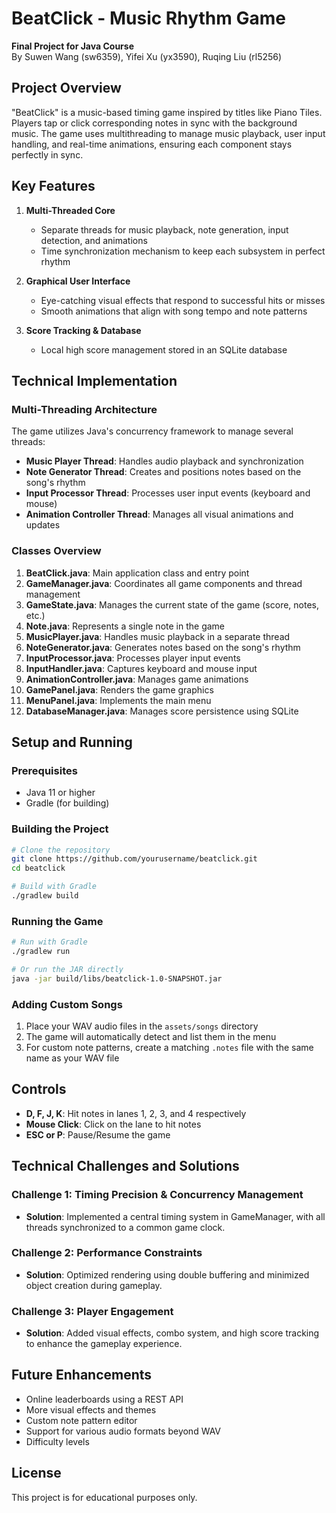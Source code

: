# BeatClick - Music Rhythm Game

**Final Project for Java Course**  
By Suwen Wang (sw6359), Yifei Xu (yx3590), Ruqing Liu (rl5256)

## Project Overview

"BeatClick" is a music-based timing game inspired by titles like Piano Tiles. Players tap or click corresponding notes in sync with the background music. The game uses multithreading to manage music playback, user input handling, and real-time animations, ensuring each component stays perfectly in sync.

## Key Features

1. **Multi-Threaded Core**
   * Separate threads for music playback, note generation, input detection, and animations
   * Time synchronization mechanism to keep each subsystem in perfect rhythm

2. **Graphical User Interface**
   * Eye-catching visual effects that respond to successful hits or misses
   * Smooth animations that align with song tempo and note patterns

3. **Score Tracking & Database**
   * Local high score management stored in an SQLite database

## Technical Implementation

### Multi-Threading Architecture

The game utilizes Java's concurrency framework to manage several threads:
- **Music Player Thread**: Handles audio playback and synchronization
- **Note Generator Thread**: Creates and positions notes based on the song's rhythm
- **Input Processor Thread**: Processes user input events (keyboard and mouse)
- **Animation Controller Thread**: Manages all visual animations and updates

### Classes Overview

1. **BeatClick.java**: Main application class and entry point
2. **GameManager.java**: Coordinates all game components and thread management
3. **GameState.java**: Manages the current state of the game (score, notes, etc.)
4. **Note.java**: Represents a single note in the game
5. **MusicPlayer.java**: Handles music playback in a separate thread
6. **NoteGenerator.java**: Generates notes based on the song's rhythm
7. **InputProcessor.java**: Processes player input events
8. **InputHandler.java**: Captures keyboard and mouse input
9. **AnimationController.java**: Manages game animations
10. **GamePanel.java**: Renders the game graphics
11. **MenuPanel.java**: Implements the main menu
12. **DatabaseManager.java**: Manages score persistence using SQLite

## Setup and Running

### Prerequisites
- Java 11 or higher
- Gradle (for building)

### Building the Project
```bash
# Clone the repository
git clone https://github.com/yourusername/beatclick.git
cd beatclick

# Build with Gradle
./gradlew build
```

### Running the Game
```bash
# Run with Gradle
./gradlew run

# Or run the JAR directly
java -jar build/libs/beatclick-1.0-SNAPSHOT.jar
```

### Adding Custom Songs
1. Place your WAV audio files in the `assets/songs` directory
2. The game will automatically detect and list them in the menu
3. For custom note patterns, create a matching `.notes` file with the same name as your WAV file

## Controls

- **D, F, J, K**: Hit notes in lanes 1, 2, 3, and 4 respectively
- **Mouse Click**: Click on the lane to hit notes
- **ESC or P**: Pause/Resume the game

## Technical Challenges and Solutions

### Challenge 1: Timing Precision & Concurrency Management
- **Solution**: Implemented a central timing system in GameManager, with all threads synchronized to a common game clock.

### Challenge 2: Performance Constraints
- **Solution**: Optimized rendering using double buffering and minimized object creation during gameplay.

### Challenge 3: Player Engagement
- **Solution**: Added visual effects, combo system, and high score tracking to enhance the gameplay experience.

## Future Enhancements

- Online leaderboards using a REST API
- More visual effects and themes
- Custom note pattern editor
- Support for various audio formats beyond WAV
- Difficulty levels

## License
This project is for educational purposes only.
